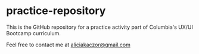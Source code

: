 # practice-repository

This is the GitHub repository for a practice activity part of Columbia's UX/UI Bootcamp curriculum.

Feel free to contact me at aliciakaczor@gmail.com

